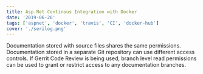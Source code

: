 ```yaml
---
title: Asp.Net Continous Integration with Docker
date: '2019-06-26'
tags: ['aspnet', 'docker', 'travis', 'CI', 'docker-hub']
cover: './serilog.png'
---
```


Documentation stored with source files shares the same permissions.
Documentation stored in a separate Git repository can use different
access controls. If Gerrit Code Review is being used, branch level
read permissions can be used to grant or restrict access to any
documentation branches.
